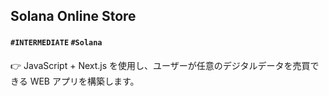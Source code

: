 ## Solana Online Store

#### `#INTERMEDIATE` `#Solana`

👉 JavaScript + Next.js を使用し、ユーザーが任意のデジタルデータを売買できる WEB アプリを構築します。

